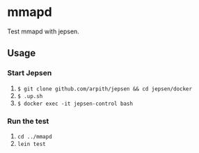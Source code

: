 # mmapd
Test mmapd with jepsen.

## Usage
### Start Jepsen
1. `$ git clone github.com/arpith/jepsen && cd jepsen/docker`
2. `$ .up.sh`
3. `$ docker exec -it jepsen-control bash`

### Run the test
1. `cd ../mmapd`
2. `lein test`
